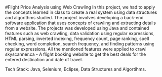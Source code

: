 #Flight Price Analysis using Web Crawling
In this project, we had to apply the concepts learned in class to create a real system using data structures and algorithms studied. The project involves developing a back-end software application that uses concepts of crawling and extracting details from a website. The projects was developed using Java and contained features such as web crawling, data validation using regular expressions, HTML parsing, inverted indexing, frequency count, page ranking, spell checking, word completion, search frequency, and finding patterns using regular expressions. All the mentioned features were applied to crawl skyscanner.ca - A flight booking website to get the best deals for the entered destination and date of travel. 

Tech Stack: Java, Selenium, Eclipse, Data Structures and Algortihms.
